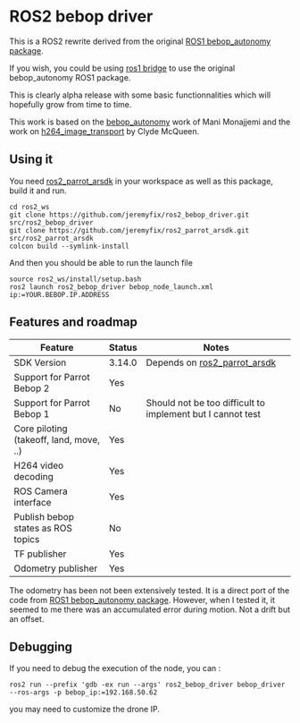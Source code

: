 # ROS2 bebop driver

This is a ROS2 rewrite derived from the original [ROS1 bebop_autonomy package](https://github.com/AutonomyLab/bebop_autonomy).

If you wish, you could be using [ros1 bridge](https://github.com/ros2/ros1_bridge) to use the original bebop_autonomy ROS1 package. 

This is clearly alpha release with some basic functionnalities which will hopefully grow from time to time.

This work is based on the [bebop_autonomy](https://github.com/AutonomyLab/bebop_autonomy) work of Mani Monajjemi and the work on [h264_image_transport](https://github.com/clydemcqueen/h264_image_transport) by Clyde McQueen.

## Using it

You need [ros2_parrot_arsdk](https://github.com/jeremyfix/ros2_parrot_arsdk) in your workspace as well as this package, build it and run.

```
cd ros2_ws
git clone https://github.com/jeremyfix/ros2_bebop_driver.git src/ros2_bebop_driver
git clone https://github.com/jeremyfix/ros2_parrot_arsdk.git src/ros2_parrot_arsdk
colcon build --symlink-install
```

And then you should be able to run the launch file

```
source ros2_ws/install/setup.bash
ros2 launch ros2_bebop_driver bebop_node_launch.xml ip:=YOUR.BEBOP.IP.ADDRESS 
```

## Features and roadmap

| Feature | Status | Notes |
| --- | --- | --- |
| SDK Version | 3.14.0 | Depends on [ros2_parrot_arsdk](https://github.com/jeremyfix/ros2_parrot_arsdk) |
| Support for Parrot Bebop 2 | Yes | |
| Support for Parrot Bebop 1 | No | Should not be too difficult to implement but I cannot test | 
| Core piloting (takeoff, land, move, ..) | Yes | |
| H264 video decoding | Yes | |
| ROS Camera interface | Yes | |
| Publish bebop states as ROS topics | No | | 
| TF publisher | Yes | |
| Odometry publisher | Yes | |

The odometry has been not been extensively tested. It is a direct port of the code from [ROS1 bebop_autonomy package](https://github.com/AutonomyLab/bebop_autonomy). However, when I tested it, it seemed to me there was an accumulated error during motion. Not a drift but an offset.

## Debugging

If you need to debug the execution of the node, you can :

```
ros2 run --prefix 'gdb -ex run --args' ros2_bebop_driver bebop_driver --ros-args -p bebop_ip:=192.168.50.62
```

you may need to customize the drone IP.
